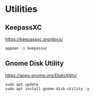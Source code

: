 # Utilities

## KeepassXC

https://keepassxc.org/docs/

```shell:terminal
appman -i keepassxc
```

## Gnome Disk Utility

https://apps.gnome.org/DiskUtility/

```shell:terminal
sudo apt update
sudo apt install gnome-disk-utility -y
```
